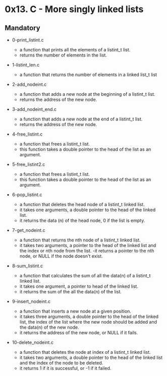 # 0x13. C - More  singly linked lists

## Mandatory

- 0-print_listint.c
  - a function that prints all the elements of a listint_t list.
  - returns the number of elements in the list.

- 1-listint_len.c
  - a function that returns the number of elements in a linked list_t list

- 2-add_nodeint.c
  - a function that adds a new node at the beginning of a listint_t list.
  - returns the address of the new node.

- 3-add_nodeint_end.c
  - a function that adds a new node at the end of a listint_t list.
  - returns the address of the new node.

- 4-free_listint.c
  - a function that frees a listint_t list.
  - this function takes a double pointer to the head of the list as an argument.

- 5-free_listint2.c
  - a function that frees a listint_t list.
  - this function takes a double pointer to the head of the list as an argument.

- 6-pop_listint.c
  - a function that deletes the head node of a listint_t linked list.
  - it takes one arguments, a double pointer to the head of the linked list.
  - it returns the data (n) of the head node, 0 if the list is empty.

- 7-get_nodeint.c
  - a function that returns the nth node of a listint_t linked list.
  - it takes two arguments, a pointer to the head of the linked list and the index or nth node from the list.
  -it returns a pointer to the nth node, or NULL if the node doesn't exist.

- 8-sum_listint.c
  - a function that calculates the sum of all the data(n) of a listint_t linked list.
  - it takes one argument, a pointer to head of the linked list.
  - it returns the sum of the all the data(n) of the list.

- 9-insert_nodeint.c
  - a function that inserts a new node at a given position.
  - it takes three arguments, a double pointer to the head of the linked list, the index of the list where the new node should be added and the data(n) of the new node.
  - it returns the address of the new node, or NULL if it fails.

- 10-delete_nodeint.c
  - a function that deletes the node at index of a listint_t linked list.
  - it takes two arguments, a double pointer to the head of the linked list and the index of the node to be deleted.
  - it returns 1 if it is successful, or -1 if it failed.
